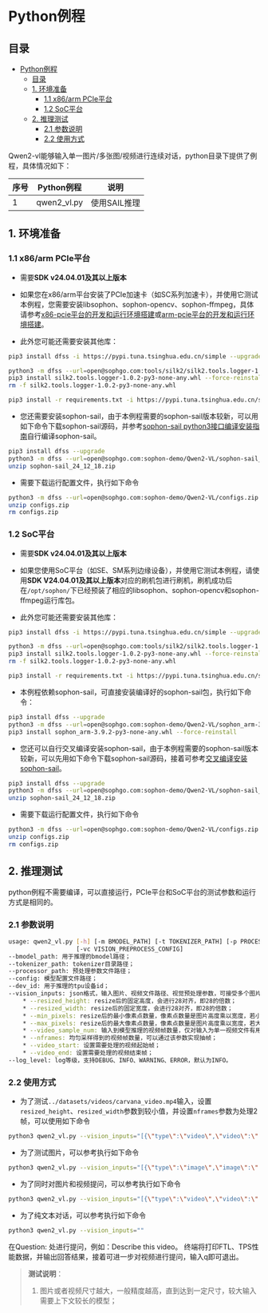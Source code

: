 # Python例程

## 目录

- [Python例程](#python例程)
  - [目录](#目录)
  - [1. 环境准备](#1-环境准备)
    - [1.1 x86/arm PCIe平台](#11-x86arm-pcie平台)
    - [1.2 SoC平台](#12-soc平台)
  - [2. 推理测试](#2-推理测试)
    - [2.1 参数说明](#21-参数说明)
    - [2.2 使用方式](#22-使用方式)

Qwen2-vl能够输入单一图片/多张图/视频进行连续对话，python目录下提供了例程，具体情况如下：

| 序号  |  Python例程       |            说明                 |
| ---- | ---------------- | ------------------------------ |
|   1  | qwen2_vl.py      | 使用SAIL推理                     |

## 1. 环境准备

### 1.1 x86/arm PCIe平台

- 需要**SDK v24.04.01及其以上版本**

- 如果您在x86/arm平台安装了PCIe加速卡（如SC系列加速卡），并使用它测试本例程，您需要安装libsophon、sophon-opencv、sophon-ffmpeg，具体请参考[x86-pcie平台的开发和运行环境搭建](../../../docs/Environment_Install_Guide.md#3-x86-pcie平台的开发和运行环境搭建)或[arm-pcie平台的开发和运行环境搭建](../../../docs/Environment_Install_Guide.md#5-arm-pcie平台的开发和运行环境搭建)。

- 此外您可能还需要安装其他库：

```bash
pip3 install dfss -i https://pypi.tuna.tsinghua.edu.cn/simple --upgrade

python3 -m dfss --url=open@sophgo.com:tools/silk2/silk2.tools.logger-1.0.2-py3-none-any.whl
pip3 install silk2.tools.logger-1.0.2-py3-none-any.whl --force-reinstall
rm -f silk2.tools.logger-1.0.2-py3-none-any.whl

pip3 install -r requirements.txt -i https://pypi.tuna.tsinghua.edu.cn/simple
```

- 您还需要安装sophon-sail，由于本例程需要的sophon-sail版本较新，可以用如下命令下载sophon-sail源码，并参考[sophon-sail python3接口编译安装指南](https://doc.sophgo.com/sdk-docs/v24.04.01/docs_latest_release/docs/sophon-sail/docs/zh/html/1_build.html#python3wheel)自行编译sophon-sail。

```bash
pip3 install dfss --upgrade
python3 -m dfss --url=open@sophgo.com:sophon-demo/Qwen2-VL/sophon-sail_24_12_18.zip
unzip sophon-sail_24_12_18.zip
```

- 需要下载运行配置文件，执行如下命令

```bash
python3 -m dfss --url=open@sophgo.com:sophon-demo/Qwen2-VL/configs.zip
unzip configs.zip
rm configs.zip
```

### 1.2 SoC平台

- 需要**SDK v24.04.01及其以上版本**

- 如果您使用SoC平台（如SE、SM系列边缘设备），并使用它测试本例程，请使用**SDK V24.04.01及其以上版本**对应的刷机包进行刷机，刷机成功后在`/opt/sophon/`下已经预装了相应的libsophon、sophon-opencv和sophon-ffmpeg运行库包。

- 此外您可能还需要安装其他库：

```bash
pip3 install dfss -i https://pypi.tuna.tsinghua.edu.cn/simple --upgrade

python3 -m dfss --url=open@sophgo.com:tools/silk2/silk2.tools.logger-1.0.2-py3-none-any.whl
pip3 install silk2.tools.logger-1.0.2-py3-none-any.whl --force-reinstall
rm -f silk2.tools.logger-1.0.2-py3-none-any.whl

pip3 install -r requirements.txt -i https://pypi.tuna.tsinghua.edu.cn/simple
``` 

- 本例程依赖sophon-sail，可直接安装编译好的sophon-sail包，执行如下命令：

```bash
pip3 install dfss --upgrade
python3 -m dfss --url=open@sophgo.com:sophon-demo/Qwen2-VL/sophon_arm-3.9.2-py3-none-any.whl
pip3 install sophon_arm-3.9.2-py3-none-any.whl --force-reinstall
```

- 您还可以自行交叉编译安装sophon-sail，由于本例程需要的sophon-sail版本较新，可以先用如下命令下载sophon-sail源码，接着可参考[交叉编译安装sophon-sail](../../../docs/Environment_Install_Guide.md#42-交叉编译安装sophon-sail)。 

```bash
pip3 install dfss --upgrade
python3 -m dfss --url=open@sophgo.com:sophon-demo/Qwen2-VL/sophon-sail_24_12_18.zip
unzip sophon-sail_24_12_18.zip
```

- 需要下载运行配置文件，执行如下命令

```bash
python3 -m dfss --url=open@sophgo.com:sophon-demo/Qwen2-VL/configs.zip
unzip configs.zip
rm configs.zip
```

## 2. 推理测试

python例程不需要编译，可以直接运行，PCIe平台和SoC平台的测试参数和运行方式是相同的。

### 2.1 参数说明

```bash
usage: qwen2_vl.py [-h] [-m BMODEL_PATH] [-t TOKENIZER_PATH] [-p PROCESSOR_PATH] [-c CONFIG] [-d DEV_ID] [-g {greedy,penalty_sample}] [-i INPUT_PATHS [INPUT_PATHS ...]] [-ity {image,video}]
                   [-vc VISION_PREPROCESS_CONFIG]
--bmodel_path: 用于推理的bmodel路径；
--tokenizer_path: tokenizer目录路径；
--processor_path: 预处理参数文件路径；
--config: 模型配置文件路径；
--dev_id: 用于推理的tpu设备id；
--vision_inputs: json格式，输入图片、视频文件路径、视觉预处理参数，可接受多个图片输入，格式：[{"type":"video","video":path-to-video/list(path-to-frame image), ...},{"type":"video","video":path-to-video/list(path-to-frame image), ...},{"type":"image","image":path-to-image, ...},...]。其中字典里面的其他参数用于生成prompt的额外视觉预处理参数，例如可设置"resized_height"、"resized_width"、"min_pixels"、"max_pixels"等，与官方支持的输入一致，在内存不足时，可适当设置这些参数，支持的常用参数说明如下：
    * --resized_height: resize后的固定高度，会进行28对齐，即28的倍数；
    * --resized_width: resize后的固定宽度，会进行28对齐，即28的倍数；
    * --min_pixels: resize后的最小像素点数量，像素点数量是图片高度乘以宽度，若小于该像素数量会重新计算高宽的缩放比例，最终高度宽度也会进行28对齐，即28的倍数，若--resized_height和--resized_width设置，则该参数无效；
    * --max_pixels: resize后的最大像素点数量，像素点数量是图片高度乘以宽度，若大于该像素数量会重新计算高宽的缩放比例，最终高度宽度也会进行28对齐，即28的倍数，若--resized_height和--resized_width设置，则该参数无效；
    * --video_sample_num: 输入到模型推理的视频帧数量，仅对输入为单一视频文件有用，对于输入一系列视频帧图片和图片输入无效；
    * --nframes: 均匀采样得到的视频帧数量，可以通过该参数实现抽帧；
    * --video_start: 设置需要处理的视频起始帧；
    * --video_end: 设置需要处理的视频结束帧；
--log_level: log等级，支持DEBUG、INFO、WARNING、ERROR，默认为INFO。
```

### 2.2 使用方式

- 为了测试`../datasets/videos/carvana_video.mp4`输入，设置`resized_height`、`resized_width`参数到较小值，并设置`nframes`参数为处理2帧，可以使用如下命令
```bash
python3 qwen2_vl.py --vision_inputs="[{\"type\":\"video\",\"video\":\"../datasets/videos/carvana_video.mp4\",\"resized_height\":420,\"resized_width\":630,\"nframes\":2}]"
```

- 为了测试图片，可以参考执行如下命令
```bash
python3 qwen2_vl.py --vision_inputs="[{\"type\":\"image\",\"image\":\"../datasets/images/panda.jpg\", \"resized_height\":280,\"resized_width\":420}]"
```

- 为了同时对图片和视频提问，可以参考执行如下命令
```bash
python3 qwen2_vl.py --vision_inputs="[{\"type\":\"video\",\"video\":\"../datasets/videos/carvana_video.mp4\",\"resized_height\":420,\"resized_width\":630,\"nframes\":2},{\"type\":\"image\",\"image\":\"../datasets/images/panda.jpg\", \"resized_height\":280,\"resized_width\":420}]"
```

- 为了纯文本对话，可以参考执行如下命令
```bash
python3 qwen2_vl.py --vision_inputs=""
```

在Question: 处进行提问，例如：Describe this video。
终端将打印FTL、TPS性能数据，并输出回答结果，接着可进一步对视频进行提问，输入q即可退出。

> **测试说明**：  
> 1. 图片或者视频尺寸越大，一般精度越高，直到达到一定尺寸，较大输入需要上下文较长的模型；